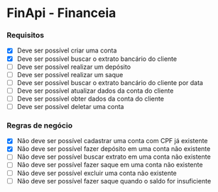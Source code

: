 # FinApi - Financeia

### Requisitos

- [x] Deve ser possível criar uma conta
- [x] Deve ser possível buscar o extrato bancário do cliente
- [ ] Deve ser possível realizar um depósito
- [ ] Deve ser possível realizar um saque
- [ ] Deve ser possível buscar o extrato bancário do cliente por data
- [ ] Deve ser possível atualizar dados da conta do cliente
- [ ] Deve ser possível obter dados da conta do cliente
- [ ] Deve ser possível deletar uma conta

### Regras de negócio

- [x] Não deve ser possível cadastrar uma conta com CPF já existente
- [x] Não deve ser possível fazer depósito em uma conta não existente
- [ ] Não deve ser possível buscar extrato em uma conta não existente
- [ ] Não deve ser possível fazer saque em uma conta não existente
- [ ] Não deve ser possível excluir uma conta não existente
- [ ] Não deve ser possível fazer saque quando o saldo for insuficiente
